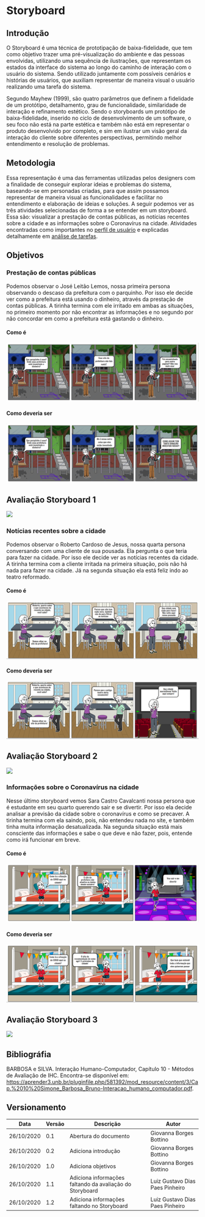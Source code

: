# Storyboard
## Introdução

 O Storyboard é uma técnica de prototipação de baixa-fidelidade, que  tem como objetivo trazer uma pré-visualização do ambiente e das pessoas envolvidas, utilizando uma sequência de ilustrações, que representam os estados da interface do sistema ao longo do caminho de interação com o usuário do sistema. Sendo utilizado juntamente com possíveis cenários e histórias de usuários, que auxiliam representar de maneira visual o usuário realizando uma tarefa do sistema.
 
 Segundo Mayhew (1999), são quatro parâmetros que definem a fidelidade de um protótipo, detalhamento, grau de funcionalidade, similaridade de interação e refinamento estético. Sendo o storyboards um protótipo de baixa-fidelidade, inserido no ciclo de desenvolvimento de um software, o seu foco não está na parte estética e também não está em representar o produto desenvolvido por completo, e sim em ilustrar um visão geral da interação do cliente sobre diferentes perspectivas, permitindo melhor entendimento e resolução de problemas.

## Metodologia

 Essa representação é uma das ferramentas utilizadas pelos designers com a finalidade de conseguir explorar ideias e problemas do sistema, baseando-se em personadas criadas, para que assim possamos representar de maneira visual as funcionalidades e facilitar no entendimento e elaboração de ideias e soluções. A seguir podemos ver as três atividades selecionadas de forma a se entender em um storyboard. Essa são: visualizar a prestação de contas públicas, as notícias recentes sobre a cidade e as informações sobre o Coronavírus na cidade. Atividades encontradas como importantes no [perfil de usuário](perfil_de_usuario.md) e explicadas detalhamente em [análise de tarefas](analise_de_tarefas.md).

## Objetivos 

### Prestação de contas públicas

Podemos observar o José Leitão Lemos, nossa primeira persona observando o descaso da prefeitura com o parquinho. Por isso ele decide ver como a prefeitura está usando o dinheiro, através da prestação de contas públicas. A tirinha termina com ele irritado em ambas as situações, no primeiro momento por não encontrar as informações e no segundo por não concordar em como a prefeitura está gastando o dinheiro. 
#### Como é
![Storyboard 1 de contas publicas](../img/storyboard/storyboard_contas_1.png)

#### Como deveria ser
![Storyboard 2 de contas publicas](../img/storyboard/storyboard_contas_2.png)

## Avaliação Storyboard 1

<img src="https://docs.google.com/drawings/d/e/2PACX-1vQHYu2nkrCXhHtDekPYBw4b_GtgMyWgsq4tE8OVyGhE02BN_gr0mTloIiAhw-FfeZBVXM_-zD1RNN_G/pub?w=960&amp;h=740">

### Notícias recentes sobre a cidade

Podemos observar o Roberto Cardoso de Jesus, nossa quarta persona conversando com uma cliente de sua pousada. Ela pergunta o que teria para fazer na cidade. Por isso ele decide ver as notícias recentes da cidade. A tirinha termina com a cliente irritada na primeira situação, pois não há nada para fazer na cidade. Já na segunda situação ela está feliz indo ao teatro reformado.  
#### Como é
![Storyboard 1 de notícias](../img/storyboard/storyboard_noticias_1.png)

#### Como deveria ser
![Storyboard 2 de notícias](../img/storyboard/storyboard_noticias_2.png)

## Avaliação Storyboard 2

<img src="https://docs.google.com/drawings/d/e/2PACX-1vRYIU3M80-5xzJbtyDq9NSykLI6yKn_L6kv2Hciefng5x0nrbsSJ2CwNvSFdIExi3N501QUSlE8Uib7/pub?w=938&amp;h=689">

### Informações sobre o Coronavírus na cidade

Nesse último storyboard vemos Sara Castro Cavalcanti nossa persona que é estudante em seu quarto querendo sair e se divertir. Por isso ela decide analisar a previsão da cidade sobre o coronavírus e como se precaver. A tirinha termina com ela saindo, pois, não entendeu nada no site, e também tinha muita informação desatualizada. Na segunda situação está mais consciente das informações e sabe o que deve e não fazer, pois, entende como irá funcionar em breve.

#### Como é
![Storyboard 1 de COVID](../img/storyboard/storyboard_covid_1.png)

#### Como deveria ser
![Storyboard 2 de COVID](../img/storyboard/storyboard_covid_2.png)

## Avaliação Storyboard 3

<img src="https://docs.google.com/drawings/d/e/2PACX-1vRZhQ-1T3pSNLyBl-jyazKibwR5ke_ws9qeOyi8VSWPW77Brs8uwOZuOBJKa7_DH0rDIagKBqWV7fPB/pub?w=938&amp;h=689">

## Bibliográfia

BARBOSA e SILVA. Interação Humano-Computador, Capítulo 10 - Métodos de Avaliação de IHC.
Encontra-se disponível em: https://aprender3.unb.br/pluginfile.php/581392/mod_resource/content/3/Cap.%2010%20Simone_Barbosa_Bruno-Interacao_humano_computador.pdf.

## Versionamento

| Data | Versão | Descrição | Autor |
|------|------|------|------|
|26/10/2020|0.1|Abertura do documento |Giovanna Borges Bottino|
|26/10/2020|0.2|Adiciona introdução |Giovanna Borges Bottino|
|26/10/2020|1.0|Adiciona objetivos |Giovanna Borges Bottino|
|26/10/2020|1.1|Adiciona informações faltando da avaliação do Storyboard |Luiz Gustavo Dias Paes Pinheiro|
|26/10/2020|1.2|Adiciona informações faltando no Storyboard |Luiz Gustavo Dias Paes Pinheiro|
